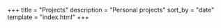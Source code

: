 +++
title = "Projects"
description = "Personal projects"
sort_by = "date"
template = "index.html"
+++